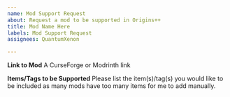```yaml
---
name: Mod Support Request
about: Request a mod to be supported in Origins++
title: Mod Name Here
labels: Mod Support Request
assignees: QuantumXenon

---
```


**Link to Mod**
A CurseForge or Modrinth link

**Items/Tags to be Supported**
Please list the item(s)/tag(s) you would like to be included as many mods have too many items for me to add manually.
